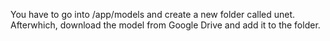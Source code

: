 You have to go into /app/models and create a new folder called unet. Afterwhich, download the model from Google Drive and add it to the folder.
